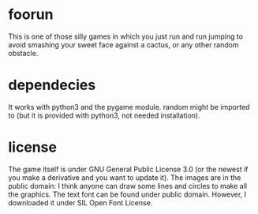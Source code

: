 # foorun
This is one of those silly games in which you just run and run jumping to avoid smashing your sweet face against a cactus, or any other random obstacle.
# dependecies
It works with python3 and the pygame module. random might be imported to (but it is provided with python3, not needed installation).
# license
The game itself is under GNU General Public License 3.0 (or the newest if you make a derivative and you want to update it).
The images are in the public domain: I think anyone can draw some lines and circles to make all the graphics.
The text font can be found under public domain. However, I downloaded it under SIL Open Font License.
